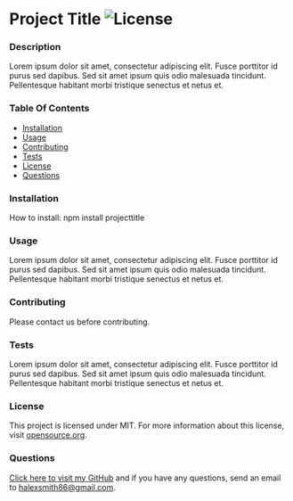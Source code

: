 # Project Title     ![License](https://img.shields.io/badge/License-MIT-blue.svg)

        
### Description
Lorem ipsum dolor sit amet, consectetur adipiscing elit. Fusce porttitor id purus sed dapibus. Sed sit amet ipsum quis odio malesuada tincidunt. Pellentesque habitant morbi tristique senectus et netus et.

### Table Of Contents
- [Installation](#Installation)
- [Usage](#Usage)
- [Contributing](#Contributing)
- [Tests](#Tests)
- [License](#License)
- [Questions](#Questions)

### Installation <a name="Installation"></a>
How to install: npm install projecttitle

### Usage <a name="Usage"></a>
Lorem ipsum dolor sit amet, consectetur adipiscing elit. Fusce porttitor id purus sed dapibus. Sed sit amet ipsum quis odio malesuada tincidunt. Pellentesque habitant morbi tristique senectus et netus et.

### Contributing <a name="Contributing"></a>
Please contact us before contributing.

### Tests <a name="Tests"></a>
Lorem ipsum dolor sit amet, consectetur adipiscing elit. Fusce porttitor id purus sed dapibus. Sed sit amet ipsum quis odio malesuada tincidunt. Pellentesque habitant morbi tristique senectus et netus et.

### License <a name="License"></a>
This project is licensed under MIT. For more information about this license, visit [opensource.org](http://www.opensource.org).

### Questions  <a name="Questions"></a>
[Click here to visit my GitHub](http://github.com/sorengrey/)
and if you have any questions, send an email to halexsmith86@gmail.com.